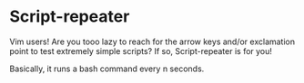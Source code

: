 # Script-repeater
Vim users! Are you tooo lazy to reach for the arrow keys and/or exclamation point to test extremely simple scripts? If so, Script-repeater is for you!

Basically, it runs a bash command every n seconds.
